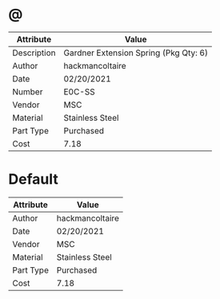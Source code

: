 # @
| Attribute | Value |
| ---  | ---     |
| Description | Gardner Extension Spring (Pkg Qty: 6) |
| Author | hackmancoltaire |
| Date | 02/20/2021 |
| Number | E0C-SS |
| Vendor | MSC |
| Material | Stainless Steel |
| Part Type | Purchased |
| Cost | 7.18 |
# Default
| Attribute | Value |
| ---  | ---     |
| Author | hackmancoltaire |
| Date | 02/20/2021 |
| Vendor | MSC |
| Material | Stainless Steel |
| Part Type | Purchased |
| Cost | 7.18 |
